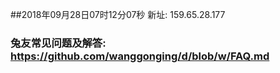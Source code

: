 ##2018年09月28日07时12分07秒 新址: 159.65.28.177
### 兔友常见问题及解答: https://github.com/wanggonging/d/blob/w/FAQ.md
